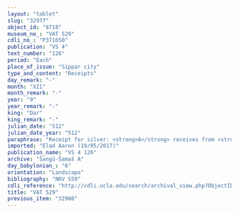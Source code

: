 ```yaml
---
layout: "tablet"
slug: "32977"
object_id: "8718"
museum_no_: "VAT 529"
cdli_no_: "P371650"
publication: "VS 4"
text_number: "126"
period: "Each"
place_of_issue: "Sippar city"
type_and_content: "Receipts"
day_remark: "-"
month: "XII"
month_remark: "-"
year: "9"
year_remark: "-"
king: "Dar"
king_remark: "-"
julian_date: "512"
julian_date_year: "512"
paraphrase: "Receipt for silver: <strong>A</strong> receives from <strong><sup>f</sup>B</strong> 20 shekels of cut silver of 1/8 alloy, the main part of <strong>C</strong>&rsquo;s <em>pasaˀdu</em>-obligation of the 9<sup>th</sup> year for service in Elam. Each party has taken a copy of the document. 3 witnesses and the scribe: Uballissu-Marduk/Nergal-zēru-ibni//&Scaron;ang&ucirc;-&Scaron;ama&scaron;.<br /> &nbsp;<br /> <strong>A</strong> = Nab&ucirc;-&scaron;umu-i&scaron;kun/Nab&ucirc;-&scaron;umu-iddin//Balāṭu, supervisor of <strong>C</strong>&rsquo;s bow service; <strong><sup>f</sup>B</strong> = <sup>f</sup>Inbāya/Nab&ucirc;-&scaron;umu-iddin//Ileˀˀi-Marduk; <strong>C</strong> = Nidintu-Marduk/&Scaron;ama&scaron;-&scaron;umu-lī&scaron;ir//Ileˀˀi-Marduk, son of <strong><sup>f</sup>B</strong>"
imported: "Elad Aaron (19/05/2017)"
publication_name: "VS 4 126"
archive: "Šangû-Šamaš A"
day_babylonian_: "6"
orientation: "Landscape"
bibliography: "NRV 559"
cdli_reference: "http://cdli.ucla.edu/search/archival_view.php?ObjectID=P371650"
title: "VAT 529"
previous_item: "32980"
---
```

